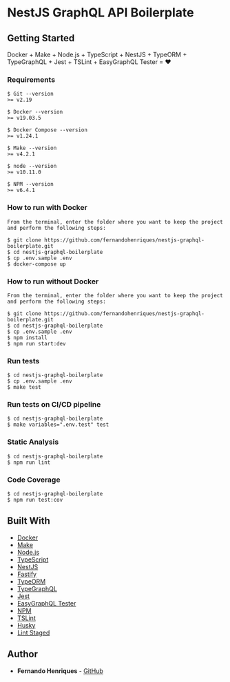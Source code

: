# NestJS GraphQL API Boilerplate

## Getting Started

Docker + Make + Node.js + TypeScript + NestJS + TypeORM + TypeGraphQL + Jest + TSLint + EasyGraphQL Tester = :heart:

### Requirements

```
$ Git --version
>= v2.19

$ Docker --version
>= v19.03.5

$ Docker Compose --version
>= v1.24.1

$ Make --version
>= v4.2.1

$ node --version
>= v10.11.0

$ NPM --version
>= v6.4.1

```

### How to run with Docker

```
From the terminal, enter the folder where you want to keep the project and perform the following steps:

$ git clone https://github.com/fernandohenriques/nestjs-graphql-boilerplate.git
$ cd nestjs-graphql-boilerplate
$ cp .env.sample .env
$ docker-compose up
```

### How to run without Docker

```
From the terminal, enter the folder where you want to keep the project and perform the following steps:

$ git clone https://github.com/fernandohenriques/nestjs-graphql-boilerplate.git
$ cd nestjs-graphql-boilerplate
$ cp .env.sample .env
$ npm install
$ npm run start:dev
```

### Run tests

```
$ cd nestjs-graphql-boilerplate
$ cp .env.sample .env
$ make test
```

### Run tests on CI/CD pipeline

```
$ cd nestjs-graphql-boilerplate
$ make variables=".env.test" test
```

### Static Analysis

```
$ cd nestjs-graphql-boilerplate
$ npm run lint
```

### Code Coverage

```
$ cd nestjs-graphql-boilerplate
$ npm run test:cov
```

## Built With

* [Docker](https://docker.com/)
* [Make](https://www.gnu.org/software/make/manual/html_node/Simple-Makefile.html/)
* [Node.js](https://nodejs.org/)
* [TypeScript](https://www.typescriptlang.org/)
* [NestJS](https://nestjs.com/)
* [Fastify](https://fastify.io/)
* [TypeORM](https://typeorm.io/)
* [TypeGraphQL](https://typegraphql.com/)
* [Jest](https://jestjs.io/)
* [EasyGraphQL Tester](https://easygraphql.com/docs/easygraphql-tester/overview/)
* [NPM](https://www.npmjs.com/)
* [TSLint](https://palantir.github.io/tslint/)
* [Husky](https://github.com/typicode/husky)
* [Lint Staged](https://github.com/okonet/lint-staged)


## Author

* **Fernando Henriques** - [GitHub](https://github.com/fernandohenriques)

